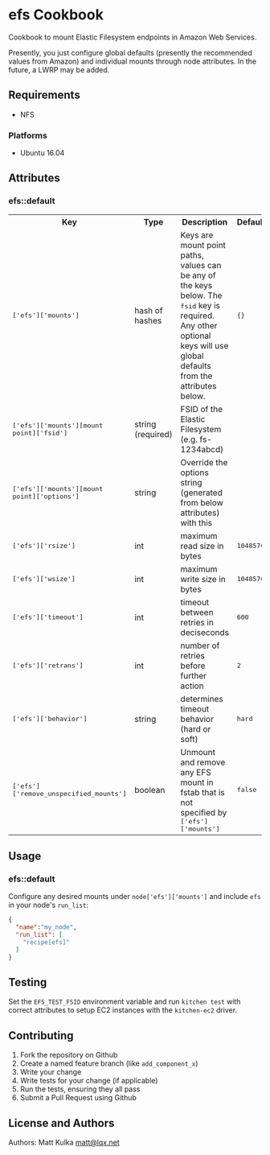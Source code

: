 # efs Cookbook

Cookbook to mount Elastic Filesystem endpoints in Amazon Web Services.

Presently, you just configure global defaults (presently the recommended values from Amazon) and individual mounts through node attributes. In the future, a LWRP may be added.

## Requirements

- NFS

### Platforms

- Ubuntu 16.04

## Attributes

### efs::default

<table>
  <tr>
    <th>Key</th>
    <th>Type</th>
    <th>Description</th>
    <th>Default</th>
  </tr>
  <tr>
    <td><tt>['efs']['mounts']</tt></td>
    <td>hash of hashes</td>
    <td>Keys are mount point paths, values can be any of the keys below. The <tt>fsid</tt> key is required. Any other optional keys will use global defaults from the attributes below.</td>
    <td><tt>{}</tt></td>
  </tr>
  <tr>
    <td><tt>['efs']['mounts'][mount point]['fsid']</tt></td>
    <td>string (required)</td>
    <td>FSID of the Elastic Filesystem (e.g. fs-1234abcd)</td>
    <td></td>
  </tr>
  <tr>
    <td><tt>['efs']['mounts'][mount point]['options']</tt></td>
    <td>string</td>
    <td>Override the options string (generated from below attributes) with this</td>
    <td></td>
  </tr>
  <tr>
    <td><tt>['efs']['rsize']</tt></td>
    <td>int</td>
    <td>maximum read size in bytes</td>
    <td><tt>1048576</tt></td>
  </tr>
  <tr>
    <td><tt>['efs']['wsize']</tt></td>
    <td>int</td>
    <td>maximum write size in bytes</td>
    <td><tt>1048576</tt></td>
  </tr>
  <tr>
    <td><tt>['efs']['timeout']</tt></td>
    <td>int</td>
    <td>timeout between retries in deciseconds</td>
    <td><tt>600</tt></td>
  </tr>
  <tr>
    <td><tt>['efs']['retrans']</tt></td>
    <td>int</td>
    <td>number of retries before further action</td>
    <td><tt>2</tt></td>
  </tr>
  <tr>
    <td><tt>['efs']['behavior']</tt></td>
    <td>string</td>
    <td>determines timeout behavior (hard or soft)</td>
    <td><tt>hard</tt></td>
  </tr>
  <tr>
    <td><tt>['efs']['remove_unspecified_mounts']</tt></td>
    <td>boolean</td>
    <td>Unmount and remove any EFS mount in fstab that is not specified by <tt>['efs']['mounts']</tt></td>
    <td><tt>false</tt></td>
  </tr>
</table>

## Usage

### efs::default

Configure any desired mounts under `node['efs']['mounts']` and include `efs` in your node's `run_list`:

```json
{
  "name":"my_node",
  "run_list": [
    "recipe[efs]"
  ]
}
```

## Testing

Set the `EFS_TEST_FSID` environment variable and run `kitchen test` with correct attributes to setup EC2 instances with the `kitchen-ec2` driver.

## Contributing

1. Fork the repository on Github
2. Create a named feature branch (like `add_component_x`)
3. Write your change
4. Write tests for your change (if applicable)
5. Run the tests, ensuring they all pass
6. Submit a Pull Request using Github

## License and Authors

Authors: Matt Kulka <matt@lqx.net>

